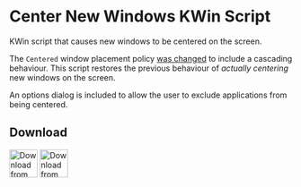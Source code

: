 # Center New Windows KWin Script

KWin script that causes new windows to be centered on the screen.

The `Centered` window placement policy 
[was changed](https://invent.kde.org/plasma/kwin/-/merge_requests/3229) to 
include a cascading behaviour. This script restores the previous behaviour of 
_actually centering_ new windows on the screen.

An options dialog is included to allow the user to exclude applications from 
being centered.

## Download

<a href="https://store.kde.org/p/2162132"><img alt="Download from the KDE Store" height="50px"
src="https://img.shields.io/badge/KDE_Store-blue?style=for-the-badge&logo=kde"></a>
<a href="https://github.com/Merrit/kwin-center-new-windows/releases/latest"><img alt="Download from GitHub" height="50px"
src="https://img.shields.io/badge/GitHub-blue?style=for-the-badge&logo=github"></a>
